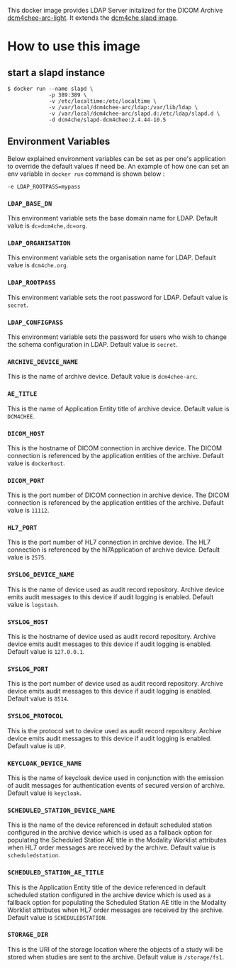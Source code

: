 This docker image provides LDAP Server initalized for the DICOM Archive
[dcm4chee-arc-light](https://github.com/dcm4che/dcm4chee-arc-light/wiki).
It extends the [dcm4che slapd image](https://hub.docker.com/r/dcm4che/slapd/).

# How to use this image

## start a slapd instance

```
$ docker run --name slapd \
             -p 389:389 \
             -v /etc/localtime:/etc/localtime \
             -v /var/local/dcm4chee-arc/ldap:/var/lib/ldap \
             -v /var/local/dcm4chee-arc/slapd.d:/etc/ldap/slapd.d \
             -d dcm4che/slapd-dcm4chee:2.4.44-10.5
```

## Environment Variables

Below explained environment variables can be set as per one's application to override the default values if need be.
An example of how one can set an env variable in `docker run` command is shown below :

    -e LDAP_ROOTPASS=mypass

### `LDAP_BASE_DN`

This environment variable sets the base domain name for LDAP. Default value is `dc=dcm4che,dc=org`.

### `LDAP_ORGANISATION`

This environment variable sets the organisation name for LDAP. Default value is `dcm4che.org`.

### `LDAP_ROOTPASS`

This environment variable sets the root password for LDAP. Default value is `secret`.

### `LDAP_CONFIGPASS`

This environment variable sets the password for users who wish to change the schema configuration in LDAP. 
Default value is `secret`.

### `ARCHIVE_DEVICE_NAME`

This is the name of archive device. Default value is `dcm4chee-arc`.

### `AE_TITLE`

This is the name of Application Entity title of archive device. Default value is `DCM4CHEE`.

### `DICOM_HOST`

This is the hostname of DICOM connection in archive device. The DICOM connection is referenced by the application entities 
of the archive. Default value is `dockerhost`.

### `DICOM_PORT`

This is the port number of DICOM connection in archive device. The DICOM connection is referenced by the application entities 
of the archive. Default value is `11112`.

### `HL7_PORT`

This is the port number of HL7 connection in archive device. The HL7 connection is referenced by the hl7Application of 
archive device. Default value is `2575`.

### `SYSLOG_DEVICE_NAME`

This is the name of device used as audit record repository. Archive device emits audit messages to this device if 
audit logging is enabled. Default value is `logstash`. 

### `SYSLOG_HOST`

This is the hostname of device used as audit record repository. Archive device emits audit messages to this device if 
audit logging is enabled. Default value is `127.0.0.1`. 

### `SYSLOG_PORT`

This is the port number of device used as audit record repository. Archive device emits audit messages to this device if 
audit logging is enabled. Default value is `8514`. 

### `SYSLOG_PROTOCOL`

This is the protocol set to device used as audit record repository. Archive device emits audit messages to this device if 
audit logging is enabled. Default value is `UDP`. 

### `KEYCLOAK_DEVICE_NAME`

This is the name of keycloak device used in conjunction with the emission of audit messages for authentication events of 
secured version of archive. Default value is `keycloak`. 

### `SCHEDULED_STATION_DEVICE_NAME`

This is the name of the device referenced in default scheduled station configured in the archive device which is used  as 
a fallback option for populating the Scheduled Station AE title in the Modality Worklist attributes when HL7 order messages 
are received by the archive. Default value is `scheduledstation`. 

### `SCHEDULED_STATION_AE_TITLE`

This is the Application Entity title of the device referenced in default scheduled station configured in the archive device which is used  as 
a fallback option for populating the Scheduled Station AE title in the Modality Worklist attributes when HL7 order messages 
are received by the archive. Default value is `SCHEDULEDSTATION`. 

### `STORAGE_DIR`

This is the URI of the storage location where the objects of a study will be stored when studies are sent to the archive.
Default value is `/storage/fs1`. 


